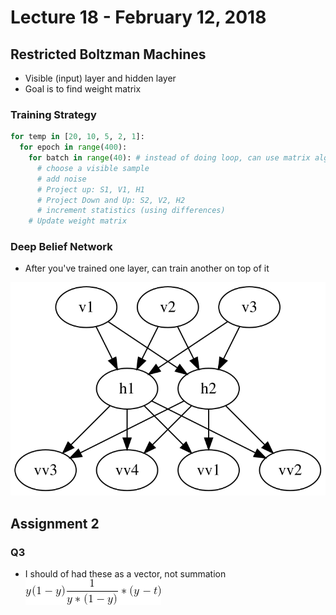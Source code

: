 # Lecture 18 - February 12, 2018

## Restricted Boltzman Machines
- Visible (input) layer and hidden layer
- Goal is to find weight matrix

### Training Strategy
```python
for temp in [20, 10, 5, 2, 1]:
  for epoch in range(400):
    for batch in range(40): # instead of doing loop, can use matrix algebra instead
      # choose a visible sample
      # add noise
      # Project up: S1, V1, H1
      # Project Down and Up: S2, V2, H2
      # increment statistics (using differences)
    # Update weight matrix
```

### Deep Belief Network
- After you've trained one layer, can train another on top of it


![graph-ca1cde6e-e689-47d4-a85d-6ac27e0caa49](data/lecture18/graph-ca1cde6e-e689-47d4-a85d-6ac27e0caa49.svg)

## Assignment 2

### Q3
- I should of had these as a vector, not summation
![latex-70099388-df3e-49e6-ac4b-9d0e3a93443c](data/lecture18/latex-70099388-df3e-49e6-ac4b-9d0e3a93443c.png)
